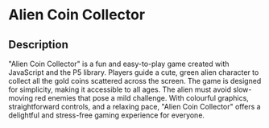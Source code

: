 # Alien Coin Collector

## Description
"Alien Coin Collector" is a fun and easy-to-play game created with JavaScript and the P5 library. Players guide a cute, green alien character to collect all the gold coins scattered across the screen. The game is designed for simplicity, making it accessible to all ages. The alien must avoid slow-moving red enemies that pose a mild challenge. With colourful graphics, straightforward controls, and a relaxing pace, "Alien Coin Collector" offers a delightful and stress-free gaming experience for everyone.
